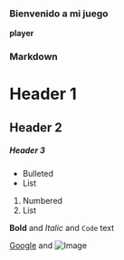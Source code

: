 ### Bienvenido a mi juego 

**player**


### Markdown



# Header 1
## Header 2
##### Header 3

- Bulleted
- List

1. Numbered
2. List

**Bold** and _Italic_ and `Code` text

[Google](www.google.com) and ![Image](https://cdn131.picsart.com/312394933049211.png?type=webp&to=min&r=640)












